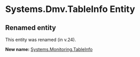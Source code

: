 # Systems.Dmv.TableInfo Entity

## Renamed entity

This entity was renamed (in v.24).

**New name:** [Systems.Monitoring.TableInfo](Systems.Monitoring.TableInfo.md)
